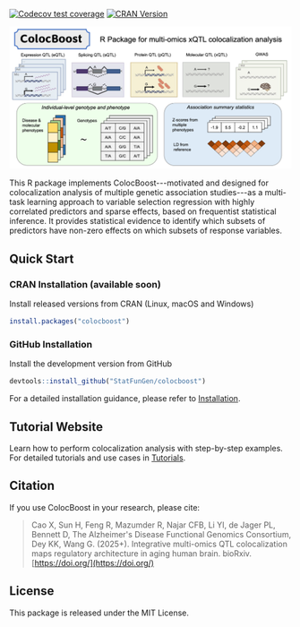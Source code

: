 [![Codecov test coverage](https://codecov.io/gh/StatFunGen/colocboost/branch/main/graph/badge.svg)](https://codecov.io/gh/StatFunGen/colocboost?branch=main)
[![CRAN Version](https://www.r-pkg.org/badges/version/colocboost)](https://cran.r-project.org/package=colocboost)

![](man/figures/colocboost.png)


This R package implements ColocBoost---motivated and designed for colocalization analysis of multiple genetic association studies---as a multi-task learning approach to variable selection regression with highly correlated predictors and sparse effects, based on frequentist statistical inference. It provides statistical evidence to identify which subsets of predictors have non-zero effects on which subsets of response variables.

## Quick Start

### CRAN Installation (available soon)
Install released versions from CRAN (Linux, macOS and Windows)


```r
install.packages("colocboost")
```

### GitHub Installation
Install the development version from GitHub

```r
devtools::install_github("StatFunGen/colocboost")
```

For a detailed installation guidance, please refer to [Installation](https://statfungen.github.io/colocboost/articles/installation.html).


## Tutorial Website

Learn how to perform colocalization analysis with step-by-step examples. For detailed tutorials and use cases in [Tutorials](https://statfungen.github.io/colocboost/articles/index.html).


## Citation

If you use ColocBoost in your research, please cite:

> Cao X, Sun H, Feng R, Mazumder R, Najar CFB, Li YI, de Jager PL, Bennett D, The Alzheimer's Disease Functional Genomics Consortium, Dey KK, Wang G. (2025+). Integrative multi-omics QTL colocalization maps regulatory architecture in aging human brain. bioRxiv. [https://doi.org/](https://doi.org/)


## License

This package is released under the MIT License.
